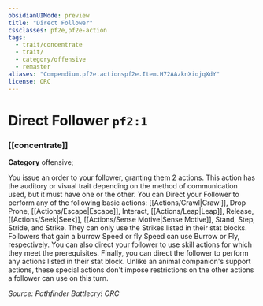 ```yaml
---
obsidianUIMode: preview
title: "Direct Follower"
cssclasses: pf2e,pf2e-action
tags:
  - trait/concentrate
  - trait/
  - category/offensive
  - remaster
aliases: "Compendium.pf2e.actionspf2e.Item.H72AAzknXiojqXdY"
license: ORC
---
```

# Direct Follower `pf2:1`

### [[concentrate]]

**Category** offensive; 




You issue an order to your follower, granting them 2 actions. This action has the auditory or visual trait depending on the method of communication used, but it must have one or the other. You can Direct your Follower to perform any of the following basic actions: [[Actions/Crawl|Crawl]], Drop Prone, [[Actions/Escape|Escape]], Interact, [[Actions/Leap|Leap]], Release, [[Actions/Seek|Seek]], [[Actions/Sense Motive|Sense Motive]], Stand, Step, Stride, and Strike. They can only use the Strikes listed in their stat blocks. Followers that gain a burrow Speed or fly Speed can use Burrow or Fly, respectively. You can also direct your follower to use skill actions for which they meet the prerequisites. Finally, you can direct the follower to perform any actions listed in their stat block. Unlike an animal companion's support actions, these special actions don't impose restrictions on the other actions a follower can use on this turn.

*Source: Pathfinder Battlecry!*
*ORC*